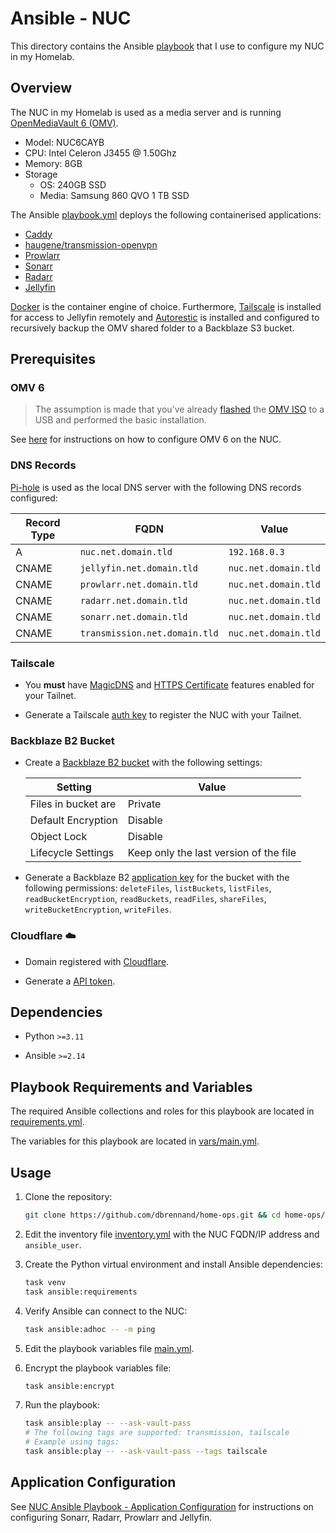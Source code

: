 # Ansible - NUC

This directory contains the Ansible [playbook](playbook.yml) that I use to configure my NUC in my Homelab.

## Overview

The NUC in my Homelab is used as a media server and is running [OpenMediaVault 6 (OMV)](https://www.openmediavault.org/).

- Model: NUC6CAYB
- CPU: Intel Celeron J3455 @ 1.50Ghz
- Memory: 8GB
- Storage
    - OS: 240GB SSD
    - Media: Samsung 860 QVO 1 TB SSD

The Ansible [playbook.yml](playbook.yml) deploys the following containerised applications:

- [Caddy](https://caddyserver.com/)
- [haugene/transmission-openvpn](https://github.com/haugene/docker-transmission-openvpn)
- [Prowlarr](https://wiki.servarr.com/prowlarr)
- [Sonarr](https://sonarr.tv/)
- [Radarr](https://radarr.video/)
- [Jellyfin](https://jellyfin.org/)

[Docker](https://docs.docker.com/engine/) is the container engine of choice. Furthermore, [Tailscale](https://tailscale.com/) is installed for access to Jellyfin remotely and [Autorestic](https://autorestic.vercel.app/) is installed and configured to recursively backup the OMV shared folder to a Backblaze S3 bucket.

## Prerequisites

### OMV 6

> The assumption is made that you've already [flashed](https://docs.openmediavault.org/en/5.x/installation/via_iso.html) the [OMV ISO](https://www.openmediavault.org/?page_id=77) to a USB and performed the basic installation.

See [here](https://homeops.danielbrennand.com/infrastructure/NUC/openmediavault/) for instructions on how to configure OMV 6 on the NUC.

### DNS Records

[Pi-hole](../raspberrypi3/README.md) is used as the local DNS server with the following DNS records configured:

| Record Type | FQDN                          | Value                |
| ----------- | ----------------------------- | -------------------- |
| A           | `nuc.net.domain.tld`          | `192.168.0.3`        |
| CNAME       | `jellyfin.net.domain.tld`     | `nuc.net.domain.tld` |
| CNAME       | `prowlarr.net.domain.tld`     | `nuc.net.domain.tld` |
| CNAME       | `radarr.net.domain.tld`       | `nuc.net.domain.tld` |
| CNAME       | `sonarr.net.domain.tld`       | `nuc.net.domain.tld` |
| CNAME       | `transmission.net.domain.tld` | `nuc.net.domain.tld` |

### Tailscale

- You **must** have [MagicDNS](https://tailscale.com/kb/1081/magicdns/) and [HTTPS Certificate](https://tailscale.com/kb/1153/enabling-https/) features enabled for your Tailnet.

- Generate a Tailscale [auth key](https://login.tailscale.com/admin/settings/keys) to register the NUC with your Tailnet.

### Backblaze B2 Bucket

- Create a [Backblaze B2 bucket](https://help.backblaze.com/hc/en-us/articles/1260803542610-Creating-a-B2-Bucket-using-the-Web-UI) with the following settings:

  | Setting             | Value                                  |
  | ------------------- | -------------------------------------- |
  | Files in bucket are | Private                                |
  | Default Encryption  | Disable                                |
  | Object Lock         | Disable                                |
  | Lifecycle Settings  | Keep only the last version of the file |

- Generate a Backblaze B2 [application key](https://secure.backblaze.com/app_keys.htm) for the bucket with the following permissions: `deleteFiles`, `listBuckets`, `listFiles`, `readBucketEncryption`, `readBuckets`, `readFiles`, `shareFiles`, `writeBucketEncryption`, `writeFiles`.

### Cloudflare ☁️

- Domain registered with [Cloudflare](https://dash.cloudflare.com/).

- Generate a [API token](https://github.com/dbrennand/ansible-role-caddy-docker/blob/main/README.md#example---cloudflare-dns-01-challenge).

## Dependencies

- Python `>=3.11`

- Ansible `>=2.14`

## Playbook Requirements and Variables

The required Ansible collections and roles for this playbook are located in [requirements.yml](requirements.yml).

The variables for this playbook are located in [vars/main.yml](vars/main.yml).

## Usage

1. Clone the repository:

    ```bash
    git clone https://github.com/dbrennand/home-ops.git && cd home-ops/ansible/nuc
    ```

2. Edit the inventory file [inventory.yml](inventory.yml) with the NUC FQDN/IP address and `ansible_user`.

3. Create the Python virtual environment and install Ansible dependencies:

    ```bash
    task venv
    task ansible:requirements
    ```

4. Verify Ansible can connect to the NUC:

    ```bash
    task ansible:adhoc -- -m ping
    ```

5. Edit the playbook variables file [main.yml](vars/main.yml).

6. Encrypt the playbook variables file:

    ```bash
    task ansible:encrypt
    ```

7. Run the playbook:

    ```bash
    task ansible:play -- --ask-vault-pass
    # The following tags are supported: transmission, tailscale
    # Example using tags:
    task ansible:play -- --ask-vault-pass --tags tailscale
    ```

## Application Configuration

See [NUC Ansible Playbook - Application Configuration](https://homeops.danielbrennand.com/infrastructure/NUC/post-config/) for instructions on configuring Sonarr, Radarr, Prowlarr and Jellyfin.
